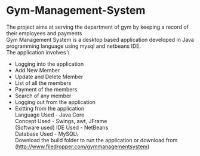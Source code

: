 # Gym-Management-System
The project aims at serving the department of gym by keeping a record of their employees and payments\
Gym Management System is a desktop based application developed in Java programming language using mysql and netbeans IDE.\
The application involves \
* Logging into the application
* Add New Member
* Update and Delete Member
* List of all the members
* Payment of the members
* Search of any member
* Logging out from the application
* Exitting from the application\
Language Used -  Java Core \
Concept Used - Swings, awt, JFrame\
(Software used) IDE Used - NetBeans\
Database Used - MySQL\  
Download the build folder to run the application or download from (http://www.filedropper.com/gymmanagementsystem)
